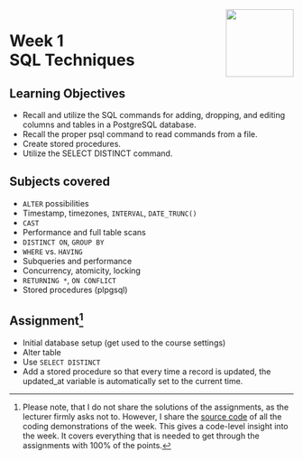 <a href="../">
  <img src="/img/Database_Design_and_Basic_SQL_in_PostgreSQL_logo.avif" width="120" align="right">
</a>

# Week 1 <br> SQL Techniques

## Learning Objectives
- Recall and utilize the SQL commands for adding, dropping, and editing columns and tables in a PostgreSQL database.
- Recall the proper psql command to read commands from a file.
- Create stored procedures.
- Utilize the SELECT DISTINCT command.

## Subjects covered
- `ALTER` possibilities
- Timestamp, timezones, `INTERVAL`, `DATE_TRUNC()`
- `CAST`
- Performance and full table scans
- `DISTINCT ON`, `GROUP BY`
- `WHERE` vs. `HAVING`
- Subqueries and performance
- Concurrency, atomicity, locking 
- `RETURNING *`, `ON CONFLICT`
- Stored procedures (plpgsql)

## Assignment[^1]
- Initial database setup (get used to the course settings)
- Alter table
- Use `SELECT DISTINCT`
- Add a stored procedure so that every time a record is updated, the updated_at variable is automatically set to the current time. 

[^1]:Please note, that I do not share the solutions of the assignments, as the lecturer firmly asks not to. However, I share the [source code](./demos.sql) of all the coding demonstrations of the week. This gives a code-level insight into the week. It covers everything that is needed to get through the assignments with 100% of the points.
